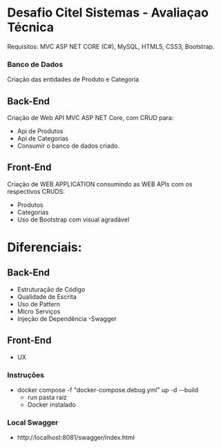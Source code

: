 # Desafio Citel Sistemas - Avaliaçao Técnica


Requisitos:
MVC ASP NET CORE (C#), MySQL, HTML5, CSS3, Bootstrap.

### Banco de Dados

Criação das entidades de Produto e Categoria

## Back-End
Criação de Web API MVC ASP NET Core, com CRUD para:
- Api de Produtos
- Api de Categorias
-  Consumir o banco de dados criado.

## Front-End
 Criação de WEB APPLICATION consumindo as WEB APIs com os respectivos CRUDS:

- Produtos
- Categorias
- Uso de Bootstrap com visual agradável

# Diferenciais:

## Back-End
- Estruturação de Código
- Qualidade de Escrita
- Uso de Pattern
- Micro Serviços
- Injeção de Dependência -Swagger

## Front-End
- UX

### Instruções
- docker compose -f "docker-compose.debug.yml" up -d --build 
    - run pasta raiz
    - Docker instalado

### Local Swagger
- http://localhost:8081/swagger/index.html




